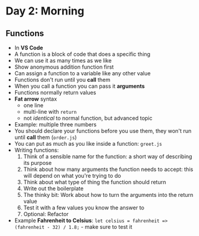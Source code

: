 # Day 2: Morning

## Functions

- In **VS Code**
- A function is a block of code that does a specific thing
- We can use it as many times as we like
- Show anonymous addition function first
- Can assign a function to a variable like any other value
- Functions don't run until you **call** them
- When you call a function you can pass it **arguments**
- Functions normally return values
- **Fat arrow** syntax
    - one line
    - multi-line with `return`
    - not *identical* to normal function, but advanced topic
- Example: multiple three numbers
- You should declare your functions before you use them, they won't run until **call** them (`order.js`)
- You can put as much as you like inside a function: `greet.js`
- Writing functions:
    1. Think of a sensible name for the function: a short way of describing its purpose
    2. Think about how many arguments the function needs to accept: this will depend on what you're trying to do
    3. Think about what type of thing the function should return
    4. Write out the boilerplate
    5. The thinky bit: Work about how to turn the arguments into the return value
    6. Test it with a few values you know the answer to
    7. Optional: Refactor
- Example **Fahrenheit to Celsius**: `let celsius = fahrenheit => (fahrenheit - 32) / 1.8;` - make sure to test it
